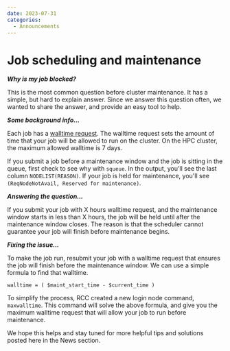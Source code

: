 ```yaml
---
date: 2023-07-31
categories:
  - Announcements
---
```


# Job scheduling and maintenance

***Why is my job blocked?***

This is the most common question before cluster maintenance. It has a simple, but hard to explain answer. Since we answer this question often, we wanted to share the answer, and provide an easy tool to help.

<!-- more -->

***Some background info...***

Each job has a [walltime request](../../cluster/jobs/running-jobs.md#time). The walltime request sets the amount of time that your job will be allowed to run on the cluster. On the HPC cluster, the maximum allowed walltime is 7 days.

If you submit a job before a maintenance window and the job is sitting in the queue, first check to see why with `squeue`. In the output, you'll see the last column `NODELIST(REASON)`. If your job is held for maintenance, you'll see `(ReqNodeNotAvail, Reserved for maintenance)`.

***Answering the question...***

If you submit your job with X hours walltime request, and the maintenance window starts in less than X hours, the job will be held until after the maintenance window closes. The reason is that the scheduler cannot guarantee your job will finish before maintenance begins.

***Fixing the issue...***

To make the job run, resubmit your job with a walltime request that ensures the job will finish before the maintenance window. We can use a simple formula to find that walltime.

`walltime = ( $maint_start_time - $current_time )`

To simplify the process, RCC created a new login node command, `maxwalltime`. This command will solve the above formula, and give you the maximum walltime request that will allow your job to run before maintenance.

We hope this helps and stay tuned for more helpful tips and solutions posted here in the News section.
